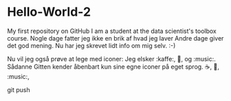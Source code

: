 Hello-World-2
=============

My first repository on GitHub
I am a student at the data scientist's toolbox course. 
Nogle dage fatter jeg ikke en brik af hvad jeg laver
Andre dage giver det god mening. 
Nu har jeg skrevet lidt info om mig selv. :-) 

Nu vil jeg også prøve at lege med iconer:
 Jeg elsker :kaffe:, :pizza:, og :music:.
 Sådanne Gitten kender åbenbart kun sine egne iconer på eget sprog. :coffee:, :dancer:, :music:,
 
 git push
 
